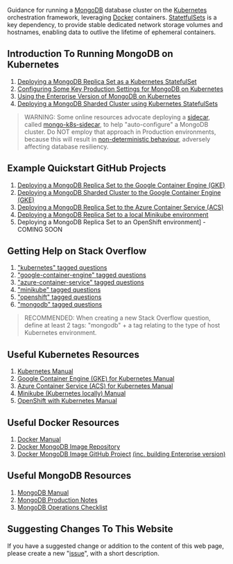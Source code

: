 Guidance for running a [MongoDB](https://www.mongodb.com/) database cluster on the [Kubernetes](https://kubernetes.io/) orchestration framework, leveraging [Docker](https://www.docker.com/) containers. [StatetfulSets](https://kubernetes.io/docs/concepts/workloads/controllers/statefulset/) is a key dependency, to provide stable dedicated network storage volumes and hostnames, enabling data to outlive the lifetime of ephemeral containers.

## Introduction To Running MongoDB on Kubernetes

1. [Deploying a MongoDB Replica Set as a Kubernetes StatefulSet](http://pauldone.blogspot.com/2017/06/deploying-mongodb-on-kubernetes-gke25.html)
2. [Configuring Some Key Production Settings for MongoDB on Kubernetes](http://pauldone.blogspot.com/2017/06/mongodb-kubernetes-production-settings.html)
3. [Using the Enterprise Version of MongoDB on Kubernetes](http://pauldone.blogspot.com/2017/06/enterprise-mongodb-on-kubernetes.html)
4. [Deploying a MongoDB Sharded Cluster using Kubernetes StatefulSets](http://pauldone.blogspot.com/2017/07/sharded-mongodb-kubernetes.html)


> WARNING: Some online resources advocate deploying a [sidecar](https://docs.microsoft.com/en-us/azure/architecture/patterns/sidecar), called [mongo-k8s-sidecar](https://lh4.googleusercontent.com/ohALxLD4Ugj5FCwWqgqZ4xP9al4lTgrPDc9HsgPWYRZRz_buuYK6LKSC7A5n98DdOO-Po3Zq77Yt43-QhTWdIaXqltHI7PX0zMXAXbpiilYgdowGZapG0lJ9lgubwBj1CwNHHtXA), to help "auto-configure" a MongoDB cluster. Do NOT employ that approach in Production environments, because this will result in [non-deterministic behaviour](http://pauldone.blogspot.com/2017/06/deploying-mongodb-on-kubernetes-gke25.html), adversely affecting database resiliency.

## Example Quickstart GitHub Projects

1. [Deploying a MongoDB Replica Set to the Google Container Engine (GKE)](https://github.com/pkdone/gke-mongodb-demo)
2. [Deploying a MongoDB Sharded Cluster to the Google Container Engine (GKE)](https://github.com/pkdone/gke-mongodb-shards-demo)
3. [Deploying a MongoDB Replica Set to the Azure Container Service (ACS)](https://github.com/pkdone/azure-acs-mongodb-demo)
4. [Deploying a MongoDB Replica Set to a local Minikube environment](https://github.com/pkdone/minikube-mongodb-demo)
5. Deploying a MongoDB Replica Set to an OpenShift environment] - COMING SOON

## Getting Help on Stack Overflow

1. ["kubernetes" tagged questions](https://stackoverflow.com/questions/tagged/kubernetes)
2. ["google-container-engine" tagged questions](https://stackoverflow.com/questions/tagged/google-container-engine)
3. ["azure-container-service" tagged questions](https://stackoverflow.com/questions/tagged/azure-container-service)
4. ["minikube" tagged questions](https://stackoverflow.com/questions/tagged/minikube)
5. ["openshift" tagged questions](https://stackoverflow.com/questions/tagged/openshift)
6. ["mongodb" tagged questions](https://stackoverflow.com/questions/tagged/mongodb)

> RECOMMENDED: When creating a new Stack Overflow question, define at least 2 tags: "mongodb" + a tag relating to the type of host Kubernetes environment.

## Useful Kubernetes Resources

1. [Kubernetes Manual](https://kubernetes.io/docs/concepts/)
2. [Google Container Engine (GKE) for Kubernetes Manual](https://cloud.google.com/container-engine/docs/)
3. [Azure Container Service (ACS) for Kubernetes Manual](https://docs.microsoft.com/en-us/azure/container-service/kubernetes/)
4. [Minikube (Kubernetes locally) Manual](https://kubernetes.io/docs/getting-started-guides/minikube/)
5. [OpenShift with Kubernetes Manual](https://docs.openshift.org/latest/welcome/index.html)

## Useful Docker Resources

1. [Docker Manual](https://docs.docker.com/)
2. [Docker MongoDB Image Repository](https://hub.docker.com/_/mongo/)
3. [Docker MongoDB Image GitHub Project](https://github.com/docker-library/mongo) [(inc. building Enterprise version)](http://pauldone.blogspot.co.uk/2017/06/enterprise-mongodb-on-kubernetes.html)

## Useful MongoDB Resources

1. [MongoDB Manual](https://docs.mongodb.com/manual/)
2. [MongoDB Production Notes](https://docs.mongodb.com/manual/administration/production-notes/)
3. [MongoDB Operations Checklist](https://docs.mongodb.com/manual/administration/production-checklist-operations/)

## Suggesting Changes To This Website

If you have a suggested change or addition to the content of this web page, please create a new "[issue](https://github.com/pkdone/k8smongodb/issues)", with a short description.
